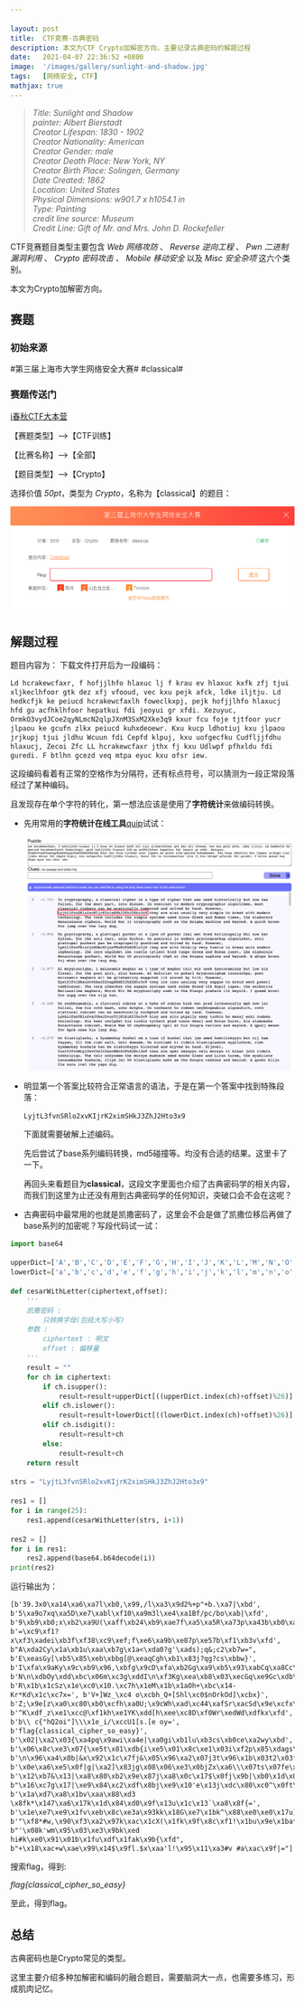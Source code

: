 ```yaml
---

layout: post
title:  CTF竞赛-古典密码
description: 本文为CTF Crypto加解密方向，主要记录古典密码的解题过程
date:   2021-04-07 22:36:52 +0800
image:  '/images/gallery/sunlight-and-shadow.jpg'
tags:   [网络安全, CTF]
mathjax: true
---
```


> <cite>Title: Sunlight and Shadow  
painter: Albert Bierstadt  
Creator Lifespan: 1830 - 1902  
Creator Nationality: American  
Creator Gender: male  
Creator Death Place: New York, NY  
Creator Birth Place: Solingen, Germany  
Date Created: 1862  
Location: United States  
Physical Dimensions: w901.7 x h1054.1 in  
Type: Painting  
credit line source: Museum  
Credit Line: Gift of Mr. and Mrs. John D. Rockefeller   </cite>  

CTF竞赛题目类型主要包含 _Web 网络攻防_ 、 _Reverse 逆向工程_ 、 _Pwn 二进制漏洞利用_ 、 _Crypto 密码攻击_ 、 _Mobile 移动安全_ 以及 _Misc 安全杂项_ 这六个类别。

本文为Crypto加解密方向。

## 赛题

### 初始来源

#第三届上海市大学生网络安全大赛# #classical#

### 赛题传送门

<a href="https://www.ichunqiu.com/battalion?t=1" target="_blank">i春秋CTF大本营</a>  

【赛题类型】—>【CTF训练】

【比赛名称】—>【全部】

【题目类型】—>【Crypto】

选择价值 _50pt_，类型为 _Crypto_，名称为【classical】的题目：

![image-20210407210853034](images/posts/ctf/image-20210407210853034.png)

## 解题过程

题目内容为：
下载文件打开后为一段编码：

```text
Ld hcrakewcfaxr, f hofjjlhfo hlaxuc lj f krau ev hlaxuc kxfk zfj tjui xljkeclhfoor gtk dez xfj vfooud, vec kxu pejk afck, ldke iljtju. Ld hedkcfjk ke peiucd hcrakewcfaxlh foweclkxpj, pejk hofjjlhfo hlaxucj hfd gu acfhklhfoor hepatkui fdi jeoyui gr xfdi. Xezuyuc, OrmkO3vydJCoe2qyNLmcN2qlpJXnM3SxM2Xke3q9 kxur fcu foje tjtfoor yucr jlpaou ke gcufn zlkx peiucd kuhxdeoewr. Kxu kucp ldhotiuj kxu jlpaou jrjkupj tjui jldhu Wcuun fdi Cepfd klpuj, kxu uofgecfku Cudfljjfdhu hlaxucj, Zecoi Zfc LL hcrakewcfaxr jthx fj kxu Udlwpf pfhxldu fdi guredi. F btlhn gcezd veq mtpa eyuc kxu ofsr iew.
```

这段编码看着有正常的空格作为分隔符，还有标点符号，可以猜测为一段正常段落经过了某种编码。

且发现存在单个字符的转化，第一想法应该是使用了**字符统计**来做编码转换。

- 先用常用的**字符统计在线工具**[quip](http://quipqiup.com/)试试：

  ![image-20210407211413755](images/posts/ctf/image-20210407211413755.png)

- 明显第一个答案比较符合正常语言的语法，于是在第一个答案中找到特殊段落：

  ```LyjtL3fvnSRlo2xvKIjrK2ximSHkJ3ZhJ2Hto3x9```

  下面就需要破解上述编码。

  先后尝试了base系列编码转换，md5碰撞等。均没有合适的结果。这里卡了一下。

  再回头来看题目为**classical**，这段文字里面也介绍了古典密码学的相关内容，而我们到这里为止还没有用到古典密码学的任何知识，突破口会不会在这呢？

- 古典密码中最常用的也就是凯撒密码了，这里会不会是做了凯撒位移后再做了base系列的加密呢？写段代码试一试：

```Python
import base64

upperDict=['A','B','C','D','E','F','G','H','I','J','K','L','M','N','O','P','Q','R','S','T','U','V','W','X','Y','Z']
lowerDict=['a','b','c','d','e','f','g','h','i','j','k','l','m','n','o','p','q','r','s','t','u','v','w','x','y','z']

def cesarWithLetter(ciphertext,offset):
    '''
    凯撒密码 :
        只转换字母(包括大写小写)
    参数 : 
        ciphertext : 明文
        offset : 偏移量
    '''
    result = ""
    for ch in ciphertext:
        if ch.isupper():
            result=result+upperDict[((upperDict.index(ch)+offset)%26)]
        elif ch.islower():
            result=result+lowerDict[((lowerDict.index(ch)+offset)%26)]
        elif ch.isdigit():
            result=result+ch
        else:
            result=result+ch
    return result

strs = "LyjtL3fvnSRlo2xvKIjrK2ximSHkJ3ZhJ2Hto3x9"

res1 = []
for i in range(25):
    res1.append(cesarWithLetter(strs, i+1))

res2 = []
for i in res1:
    res2.append(base64.b64decode(i))
print(res2)
```

运行输出为：

```text
[b'39.3x0\xa14\xa6\xa7l\xb0,\x99,/l\xa3\x9d2%+p"+b.\xa7|\xbd', b'5\xa9o7xq\xa5D\xe7\xabl\xf10\xa9m3l\xe4\xa1Bf/pc/bo\xab|\xfd', b'9\xb9\xb0;x\xb2\xa9U(\xaff\xb24\xb9\xae7f\xa5\xa5R\xa73p\xa43b\xb0\xafv\xbd', b'=\xc9\xf1?x\xf3\xadei\xb3f\xf38\xc9\xef;f\xe6\xa9b\xe87p\xe57b\xf1\xb3v\xfd', b"A\xda2Cy\x1a\xb1u\xaa\xb7g\x1a<\xda0?g'\xads);q&;c2\xb7w=", b'E\xeasGy[\xb5\x85\xeb\xbbg[@\xeaqCgh\xb1\x83j?qg?cs\xbbw}', b'I\xfa\x9aKy\x9c\xb9\x96,\xbfg\x9cD\xfa\xb2Gg\xa9\xb5\x93\xabCq\xa8Cc\x9a\xbfw\xbd', b'N\n\xdbOy\xdd\xbc\x06m\xc3g\xddI\n\xf3Kg\xea\xb8\x03\xecGq\xe9Gc\xdb\xc3w\xfd', b'R\x1b\x1cSz\x1e\xc0\x10.\xc7h\x1eM\x1b\x1aOh+\xbc\x14-Kr*Kd\x1c\xc7x=', b'V+]Wz_\xc4 o\xcbh_Q+[Shl\xc0$nOrkOd]\xcbx}', b'Z;\x9e[z\xa0\xc80\xb0\xcfh\xa0U;\x9cWh\xad\xc44\xafSr\xacSd\x9e\xcfx\xbd', b'^K\xdf_z\xe1\xcc@\xf1kh\xe1YK\xdd[h\xee\xc8D\xf0Wr\xedWd\xdfkx\xfd', b'b\\ c{"hQ2oi"]\\\x1e_i/\xccU1[s.[e oy=', b'flag{classical_cipher_so_easy}', b'\x02|\xa2\x03{\xa4pq\x9awi\xa4e|\xa0gi\xb1lu\xb3cs\xb0ce\xa2wy\xbd', b'\x06\x8c\xe3\x07{\xe5t\x81\xdb{i\xe5\x01\x8c\xe1\x03i\xf2p\x85\xdags\xf1ge\xe3{y\xfd', b'\n\x96\xa4\x0b|&x\x92\x1c\x7fj&\x05\x96\xa2\x07j3t\x96\x1b\x03t2\x03f$\x7fz=', b'\x0e\xa6\xe5\x0f|g|\xa2]\x83jg\x08\x06\xe3\x0bjZx\xa6\\\x07ts\x07fe\x83z}', b'\x12\xb7&\x13|\xa8\x80\xb2\x9e\x87j\xa8\x0c\x17$\x0fj\x9b|\xb0\x1d\x0bt\x9a\x0b`&\x87z\xbd', b"\x16\xc7g\x17|\xe9\x84\xc2\xdf\x8bj\xe9\x10'e\x13j\xdc\x80\xc0^\x0ft\xdb\x0f`g\x8bz\xfd", b'\x1a\xd7\xa8\x1bv\xaa\x88\xd3 \x8fk*\x147\xa6\x17k\x1d\x84\xd0\x9f\x13u\x1c\x13`\xa8\x8f{=', b'\x1e\xe7\xe9\x1fv\xeb\x8c\xe3a\x93kk\x18G\xe7\x1bk^\x88\xe0\xe0\x17u]\x17`\xe9\x93{}', b'"\xf8*#w,\x90\xf3\xa2\x97k\xac\x1cX(\x1fk\x9f\x8c\xf1!\x1bu\x9e\x1ba*\x97{\xbd', b"'\x08k'wm\x95\x03\xe3\x9bk\xed hi#k\xe0\x91\x01b\x1fu\xdf\x1fak\x9b{\xfd", b"+\x18\xac+w\xae\x99\x14$\x9fl.$x\xaa'l!\x95\x11\xa3#v #a\xac\x9f|="]
```

搜索flag，得到:

_flag{classical_cipher_so_easy}_

至此，得到flag。

## 总结

古典密码也是Crypto常见的类型。

这里主要介绍多种加解密和编码的融合题目，需要脑洞大一点，也需要多练习，形成肌肉记忆。
